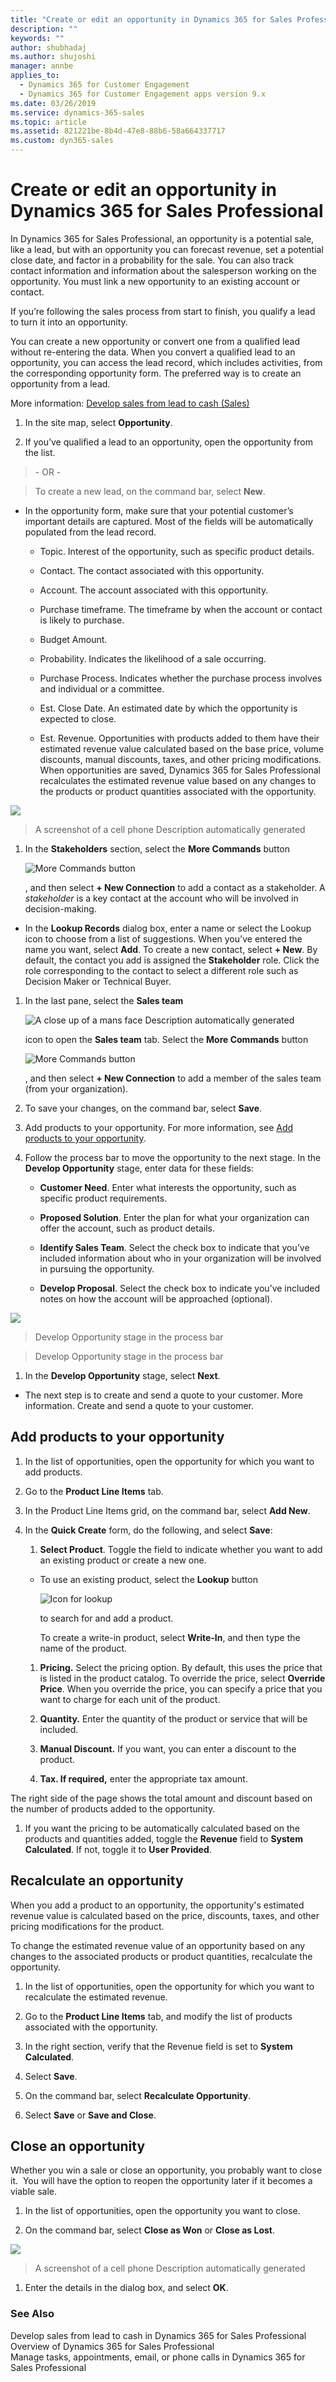 ```yaml
---
title: "Create or edit an opportunity in Dynamics 365 for Sales Professional | MicrosoftDocs"
description: ""
keywords: ""
author: shubhadaj
ms.author: shujoshi
manager: annbe
applies_to: 
  - Dynamics 365 for Customer Engagement
  - Dynamics 365 for Customer Engagement apps version 9.x
ms.date: 03/26/2019
ms.service: dynamics-365-sales
ms.topic: article
ms.assetid: 821221be-8b4d-47e8-88b6-58a664337717
ms.custom: dyn365-sales
---
```

Create or edit an opportunity in Dynamics 365 for Sales Professional
====================================================================

In Dynamics 365 for Sales Professional, an opportunity is a potential sale, like
a lead, but with an opportunity you can forecast revenue, set a potential close
date, and factor in a probability for the sale. You can also track contact
information and information about the salesperson working on the opportunity.
You must link a new opportunity to an existing account or contact.

If you’re following the sales process from start to finish, you qualify a lead
to turn it into an opportunity.

You can create a new opportunity or convert one from a qualified lead without
re-entering the data. When you convert a qualified lead to an opportunity, you
can access the lead record, which includes activities, from the corresponding
opportunity form. The preferred way is to create an opportunity from a lead.

More information: [Develop sales from lead to cash
(Sales)](https://www.microsoft.com/en-us/dynamics/crm-customer-center/nurture-sales-from-lead-to-order-sales.aspx)

1.  In the site map, select **Opportunity**.

2.  If you’ve qualified a lead to an opportunity, open the opportunity from the
    list.

>   \- OR -

>   To create a new lead, on the command bar, select **New**.

-   In the opportunity form, make sure that your potential customer’s important
    details are captured. Most of the fields will be automatically populated
    from the lead record.

    -   Topic. Interest of the opportunity, such as specific product details.

    -   Contact. The contact associated with this opportunity.

    -   Account. The account associated with this opportunity.

    -   Purchase timeframe. The timeframe by when the account or contact is
        likely to purchase.

    -   Budget Amount.

    -   Probability. Indicates the likelihood of a sale occurring.

    -   Purchase Process. Indicates whether the purchase process involves and
        individual or a committee.

    -   Est. Close Date. An estimated date by which the opportunity is expected
        to close.

    -   Est. Revenue. Opportunities with products added to them have their
        estimated revenue value calculated based on the base price, volume
        discounts, manual discounts, taxes, and other pricing modifications.
        When opportunities are saved, Dynamics 365 for Sales Professional
        recalculates the estimated revenue value based on any changes to the
        products or product quantities associated with the opportunity.

![](media/3a45d6df1a6914d64949e10d8e26a40c.png)

>   A screenshot of a cell phone Description automatically generated

1.  In the **Stakeholders** section, select the **More Commands** button

    ![More Commands button](media/3a83a320869211ff074b20eb79d57cd5.png)

    , and then select **+ New Connection** to add a contact as a stakeholder. A
    *stakeholder* is a key contact at the account who will be involved in
    decision-making.

-   In the **Lookup Records** dialog box, enter a name or select the Lookup icon
    to choose from a list of suggestions. When you've entered the name you want,
    select **Add**. To create a new contact, select **+ New**. By default, the
    contact you add is assigned the **Stakeholder** role. Click the role
    corresponding to the contact to select a different role such as Decision
    Maker or Technical Buyer.

1.  In the last pane, select the **Sales team**

    ![A close up of a mans face Description automatically generated](media/f24f57d092bdfef2505400f8639586a4.png)

    icon to open the **Sales team** tab. Select the **More Commands** button

    ![More Commands button](media/3a83a320869211ff074b20eb79d57cd5.png)

    , and then select **+ New Connection** to add a member of the sales team
    (from your organization).

2.  To save your changes, on the command bar, select **Save**.

3.  Add products to your opportunity. For more information, see [Add products to
    your opportunity](#add-products-to-your-opportunity).

4.  Follow the process bar to move the opportunity to the next stage. In the
    **Develop Opportunity** stage, enter data for these fields:

    -   **Customer Need**. Enter what interests the opportunity, such as
        specific product requirements.

    -   **Proposed Solution**. Enter the plan for what your organization can
        offer the account, such as product details.

    -   **Identify Sales Team**. Select the check box to indicate that you’ve
        included information about who in your organization will be involved in
        pursuing the opportunity.

    -   **Develop Proposal**. Select the check box to indicate you’ve included
        notes on how the account will be approached (optional).

![](media/5f89d9d3d4ee2b364f52ab8c427045a1.png)

>   Develop Opportunity stage in the process bar

>   Develop Opportunity stage in the process bar

1.  In the **Develop Opportunity** stage, select **Next**.

-   The next step is to create and send a quote to your customer. More
    information. Create and send a quote to your customer.

Add products to your opportunity
--------------------------------

1.  In the list of opportunities, open the opportunity for which you want to add
    products.

2.  Go to the **Product Line Items** tab.

3.  In the Product Line Items grid, on the command bar, select **Add New**.

4.  In the **Quick Create** form, do the following, and select **Save**:

    1.  **Select Product**. Toggle the field to indicate whether you want to add
        an existing product or create a new one.

    -   To use an existing product, select the **Lookup** button

        ![Icon for lookup](media/9e59a673876bab7cf0ec9af400949c67.png)

        to search for and add a product.

        To create a write-in product, select **Write-In**, and then type the
        name of the product.

    1.  **Pricing.** Select the pricing option. By default, this uses the price
        that is listed in the product catalog. To override the price, select
        **Override Price**. When you override the price, you can specify a price
        that you want to charge for each unit of the product.

    2.  **Quantity.** Enter the quantity of the product or service that will be
        included.

    3.  **Manual Discount.** If you want, you can enter a discount to the
        product.

    4.  **Tax. If required,** enter the appropriate tax amount.

The right side of the page shows the total amount and discount based on the
number of products added to the opportunity.

1.  If you want the pricing to be automatically calculated based on the products
    and quantities added, toggle the **Revenue** field to **System Calculated**.
    If not, toggle it to **User Provided**.

Recalculate an opportunity
--------------------------

When you add a product to an opportunity, the opportunity's estimated revenue
value is calculated based on the price, discounts, taxes, and other pricing
modifications for the product.

To change the estimated revenue value of an opportunity based on any changes to
the associated products or product quantities, recalculate the opportunity.

1.  In the list of opportunities, open the opportunity for which you want to
    recalculate the estimated revenue.

2.  Go to the **Product Line Items** tab, and modify the list of products
    associated with the opportunity.

3.  In the right section, verify that the Revenue field is set to **System
    Calculated**.

4.  Select **Save**.

5.  On the command bar, select **Recalculate Opportunity**.

6.  Select **Save** or **Save and Close**.

Close an opportunity
--------------------

Whether you win a sale or close an opportunity, you probably want to close it. 
You will have the option to reopen the opportunity later if it becomes a viable
sale.

1.  In the list of opportunities, open the opportunity you want to close.

2.  On the command bar, select **Close as Won** or **Close as Lost**.

![](media/c9e1e06926fc78d665025ad81b3c9f26.png)

>   A screenshot of a cell phone Description automatically generated

1.  Enter the details in the dialog box, and select **OK**.

### See Also

Develop sales from lead to cash in Dynamics 365 for Sales Professional  
Overview of Dynamics 365 for Sales Professional  
Manage tasks, appointments, email, or phone calls in Dynamics 365 for Sales
Professional
